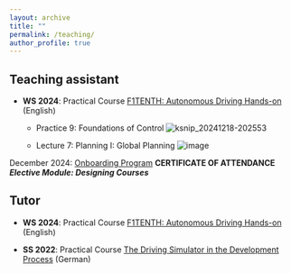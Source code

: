 ```yaml
---
layout: archive
title: ""
permalink: /teaching/
author_profile: true
---
```

## Teaching assistant
- **WS 2024**: Practical Course [F1TENTH: Autonomous Driving Hands-on](https://www.mos.ed.tum.de/en/avs/teaching/f1tenth-autonomous-driving-hands-on/) (English)
  - Practice 9: Foundations of Control
![ksnip_20241218-202553](https://github.com/user-attachments/assets/2ded62d9-4e40-4b7a-94d7-b57cbbfa8dc6)


  - Lecture 7: Planning I: Global Planning
![image](https://github.com/user-attachments/assets/3bf773d7-021c-4fbf-9d6d-fa23c3abccc2)

 December 2024: [Onboarding Program](https://support.moodle.tum.de/course/info.php?id=105458&lang=en)  **CERTIFICATE OF ATTENDANCE _Elective Module: Designing Courses_**
## Tutor
- **WS 2024**: Practical Course [F1TENTH: Autonomous Driving Hands-on](https://www.mos.ed.tum.de/en/avs/teaching/f1tenth-autonomous-driving-hands-on/) (English)

- **SS 2022**: Practical Course [The Driving Simulator in the Development Process](https://www.mos.ed.tum.de/ftm/lehre/lehrveranstaltungen/praktikum-fahrsimulator/) (German)
